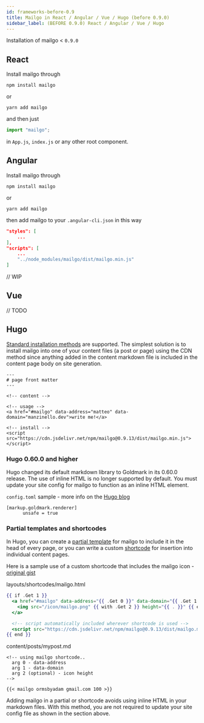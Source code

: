 ```yaml
---
id: frameworks-before-0.9
title: Mailgo in React / Angular / Vue / Hugo (before 0.9.0)
sidebar_label: (BEFORE 0.9.0) React / Angular / Vue / Hugo
---
```


Installation of mailgo < `0.9.0`

## React

Install mailgo through

```
npm install mailgo
```

or

```
yarn add mailgo
```

and then just

```js
import "mailgo";
```

in `App.js`, `index.js` or any other root component.

## Angular

Install mailgo through

```
npm install mailgo
```

or

```
yarn add mailgo
```

then add mailgo to your `.angular-cli.json` in this way

```json
"styles": [
    ...
],
"scripts": [
    ...
    "../node_modules/mailgo/dist/mailgo.min.js"
]
```

// WIP

## Vue

// TODO

## Hugo

[Standard installation methods](/docs/installation) are supported. The simplest solution is to install mailgo into one of your content files (a post or page) using the CDN method since anything added in the content markdown file is included in the content page body on site generation.

```
---
# page front matter
---

<!-- content -->

<!-- usage -->
<a href="#mailgo" data-address="matteo" data-domain="manzinello.dev">write me!</a>

<!-- install -->
<script src="https://cdn.jsdelivr.net/npm/mailgo@0.9.13/dist/mailgo.min.js"></script>
```

### Hugo 0.60.0 and higher

Hugo changed its default markdown library to Goldmark in its 0.60.0 release. The use of inline HTML is no longer supported by default. You must update your site config for mailgo to function as an inline HTML element.

`config.toml` sample - more info on the [Hugo blog](https://gohugo.io/news/0.60.0-relnotes/)

```
[markup.goldmark.renderer]
      unsafe = true
```

### Partial templates and shortcodes

In Hugo, you can create a [partial template](https://gohugo.io/templates/partials/) for mailgo to include it in the head of every page, or you can write a custom [shortcode](https://gohugo.io/templates/shortcode-templates/) for insertion into individual content pages.

Here is a sample use of a custom shortcode that includes the mailgo icon - [original gist](https://gist.github.com/aormsby/4a416da862e61893cf262be759fe2701)

layouts/shortcodes/mailgo.html

```handlebars
{{ if .Get 1 }}
  <a href="#mailgo" data-address="{{ .Get 0 }}" data-domain="{{ .Get 1 }}">
    <img src="/icon/mailgo.png" {{ with .Get 2 }} height="{{ . }}" {{ end }}/>
  </a>

  <!-- script automatically included wherever shortcode is used -->
  <script src="https://cdn.jsdelivr.net/npm/mailgo@0.9.13/dist/mailgo.min.js"></script>
{{ end }}
```

content/posts/mypost.md

```
<!-- using mailgo shortcode..
  arg 0 - data-address
  arg 1 - data-domain
  arg 2 (optional) - icon height
-->

{{< mailgo ormsbyadam gmail.com 100 >}}
```

Adding mailgo in a partial or shortcode avoids using inline HTML in your markdown files. With this method, you are not required to update your site config file as shown in the section above.
